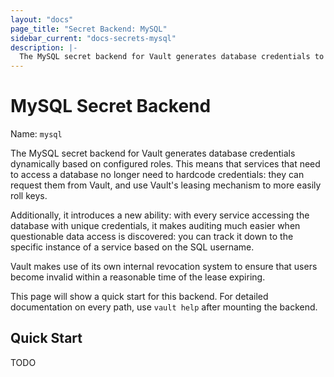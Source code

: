 ```yaml
---
layout: "docs"
page_title: "Secret Backend: MySQL"
sidebar_current: "docs-secrets-mysql"
description: |-
  The MySQL secret backend for Vault generates database credentials to access MySQL.
---
```


# MySQL Secret Backend

Name: `mysql`

The MySQL secret backend for Vault generates database credentials
dynamically based on configured roles. This means that services that need
to access a database no longer need to hardcode credentials: they can request
them from Vault, and use Vault's leasing mechanism to more easily roll keys.

Additionally, it introduces a new ability: with every service accessing
the database with unique credentials, it makes auditing much easier when
questionable data access is discovered: you can track it down to the specific
instance of a service based on the SQL username.

Vault makes use of its own internal revocation system to ensure that users
become invalid within a reasonable time of the lease expiring.

This page will show a quick start for this backend. For detailed documentation
on every path, use `vault help` after mounting the backend.

## Quick Start

TODO
